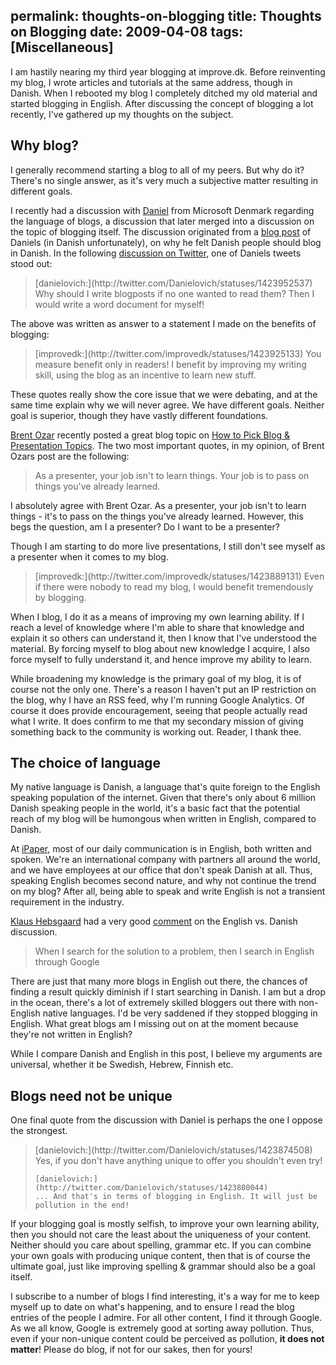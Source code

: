 permalink: thoughts-on-blogging
title: Thoughts on Blogging
date: 2009-04-08
tags: [Miscellaneous]
---
I am hastily nearing my third year blogging at improve.dk. Before reinventing my blog, I wrote articles and tutorials at the same address, though in Danish. When I rebooted my blog I completely ditched my old material and started blogging in English. After discussing the concept of blogging a lot recently, I've gathered up my thoughts on the subject.

<!-- more -->

## Why blog?

I generally recommend starting a blog to all of my peers. But why do it? There's no single answer, as it's very much a subjective matter resulting in different goals.

I recently had a discussion with [Daniel](http://blogs.msdn.com/danielmf) from Microsoft Denmark regarding the language of blogs, a discussion that later merged into a discussion on the topic of blogging itself. The discussion originated from a [blog post](http://blogs.msdn.com/danielmf/archive/2009/03/07/n-r-du-blogger-p-dansk.aspx) of Daniels (in Danish unfortunately), on why he felt Danish people should blog in Danish. In the following [discussion on Twitter](http://search.twitter.com/search?q=&ands=&phrase=&ors=&nots=&tag=&lang=all&from=improvedk&to=danielovich&ref=&near=&within=15&units=mi&since=2009-03-30&until=2009-04-03&rpp=50), one of Daniels tweets stood out:

<blockquote>
	[danielovich:](http://twitter.com/Danielovich/statuses/1423952537)  
	Why should I write blogposts if no one wanted to read them? Then I would write a word document for myself!
</blockquote>

The above was written as answer to a statement I made on the benefits of blogging:

<blockquote>
	[improvedk:](http://twitter.com/improvedk/statuses/1423925133)  
	You measure benefit only in readers! I benefit by improving my writing skill, using the blog as an incentive to learn new stuff.
</blockquote>


These quotes really show the core issue that we were debating, and at the same time explain why we will never agree. We have different goals. Neither goal is superior, though they have vastly different foundations.

[Brent Ozar](http://www.brentozar.com/) recently posted a great blog topic on [How to Pick Blog & Presentation Topics](http://www.brentozar.com/archive/2009/04/how-to-pick-blog-presentation-topics). The two most important quotes, in my opinion, of Brent Ozars post are the following:

<blockquote>
	As a presenter, your job isn't to learn things.  
	Your job is to pass on things you've already learned.
</blockquote>

I absolutely agree with Brent Ozar. As a presenter, your job isn't to learn things - it's to pass on the things you've already learned. However, this begs the question, am I a presenter? Do I want to be a presenter?

Though I am starting to do more live presentations, I still don't see myself as a presenter when it comes to my blog.

<blockquote>
	[improvedk:](http://twitter.com/improvedk/statuses/1423889131)  
	Even if there were nobody to read my blog, I would benefit tremendously by blogging.
</blockquote>

When I blog, I do it as a means of improving my own learning ability. If I reach a level of knowledge where I'm able to share that knowledge and explain it so others can understand it, then I know that I've understood the material. By forcing myself to blog about new knowledge I acquire, I also force myself to fully understand it, and hence improve my ability to learn.

While broadening my knowledge is the primary goal of my blog, it is of course not the only one. There's a reason I haven't put an IP restriction on the blog, why I have an RSS feed, why I'm running Google Analytics. Of course it does provide encouragement, seeing that people actually read what I write. It does confirm to me that my secondary mission of giving something back to the community is working out. Reader, I thank thee.

## The choice of language

My native language is Danish, a language that's quite foreign to the English speaking population of the internet. Given that there's only about 6 million Danish speaking people in the world, it's a basic fact that the potential reach of my blog will be humongous when written in English, compared to Danish.

At [iPaper](http://www.ipaper.dk/Default.aspx?AreaID=6), most of our daily communication is in English, both written and spoken. We're an international company with partners all around the world, and we have employees at our office that don't speak Danish at all. Thus, speaking English becomes second nature, and why not continue the trend on my blog? After all, being able to speak and write English is not a transient requirement in the industry.

[Klaus Hebsgaard](http://khebbie.dk/) had a very good [comment](http://blogs.msdn.com/danielmf/archive/2009/03/07/n-r-du-blogger-p-dansk.aspx#comments) on the English vs. Danish discussion.

<blockquote>
	When I search for the solution to a problem, then I search in English through Google
</blockquote>

There are just that many more blogs in English out there, the chances of finding a result quickly diminish if I start searching in Danish. I am but a drop in the ocean, there's a lot of extremely skilled bloggers out there with non-English native languages. I'd be very saddened if they stopped blogging in English. What great blogs am I missing out on at the moment because they're not written in English?

While I compare Danish and English in this post, I believe my arguments are universal, whether it be Swedish, Hebrew, Finnish etc.

## Blogs need not be unique

One final quote from the discussion with Daniel is perhaps the one I oppose the strongest.

<blockquote>
	[danielovich:](http://twitter.com/Danielovich/statuses/1423874508)  
	Yes, if you don't have anything unique to offer you shouldn't even try!       
	  
	[danielovich:](http://twitter.com/Danielovich/statuses/1423880044)  
	... And that's in terms of blogging in English. It will just be pollution in the end!
</blockquote>

If your blogging goal is mostly selfish, to improve your own learning ability, then you should not care the least about the uniqueness of your content. Neither should you care about spelling, grammar etc. If you can combine your own goals with producing unique content, then that is of course the ultimate goal, just like improving spelling & grammar should also be a goal itself.

I subscribe to a number of blogs I find interesting, it's a way for me to keep myself up to date on what's happening, and to ensure I read the blog entries of the people I admire. For all other content, I find it through Google. As we all know, Google is extremely good at sorting away pollution. Thus, even if your non-unique content could be perceived as pollution, **it does not matter**! Please do blog, if not for our sakes, then for yours!
